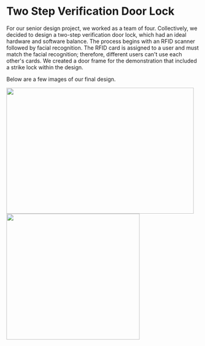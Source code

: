 # Two Step Verification Door Lock

For our senior design project, we worked as a team of four. Collectively, we decided to design a two-step verification door lock, which had an ideal hardware and software balance. The process begins with an RFID scanner followed by facial recognition. The RFID card is assigned to a user and must match the facial recognition; therefore, different users can't use each other's cards. We created a door frame for the demonstration that included a strike lock within the design.

Below are a few images of our final design. 

<img src="https://user-images.githubusercontent.com/98404383/208014779-8ea0b0d9-38ce-4cca-8b76-b9c9b5800800.JPG" width="488" height="329">    <img src="https://user-images.githubusercontent.com/98404383/208014792-59821517-41ce-4f4b-ada1-a424e5e08469.jpg" width="347" height="329">

